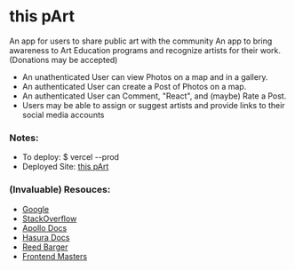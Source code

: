 # this pArt

An app for users to share public art with the community
An app to bring awareness to Art Education programs and recognize artists for their work.
(Donations may be accepted)

- An unathenticated User can view Photos on a map and in a gallery.
- An authenticated User can create a Post of Photos on a map.
- An authenticated User can Comment, "React", and (maybe) Rate a Post.
- Users may be able to assign or suggest artists and provide links to their social media accounts

### Notes:

- To deploy: $ vercel --prod
- Deployed Site: [this pArt](https://this-part-demo.vercel.app/)

### (Invaluable) Resouces:

- [Google](https://www.google.com/)
- [StackOverflow](https://stackoverflow.com/)
- [Apollo Docs](https://www.apollographql.com/docs/react/)
- [Hasura Docs](https://hasura.io/docs/latest/graphql/cloud/index.html)
- [Reed Barger](https://reedbarger.com/)
- [Frontend Masters](https://frontendmasters.com/)
